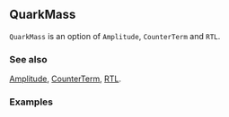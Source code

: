 ## QuarkMass

`QuarkMass` is an option of `Amplitude`, `CounterTerm` and `RTL`.

### See also

[Amplitude](Amplitude), [CounterTerm](CounterTerm), [RTL](RTL).

### Examples